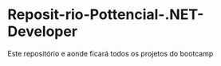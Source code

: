 # Reposit-rio-Pottencial-.NET-Developer
Este repositório e aonde ficará todos os projetos do bootcamp
